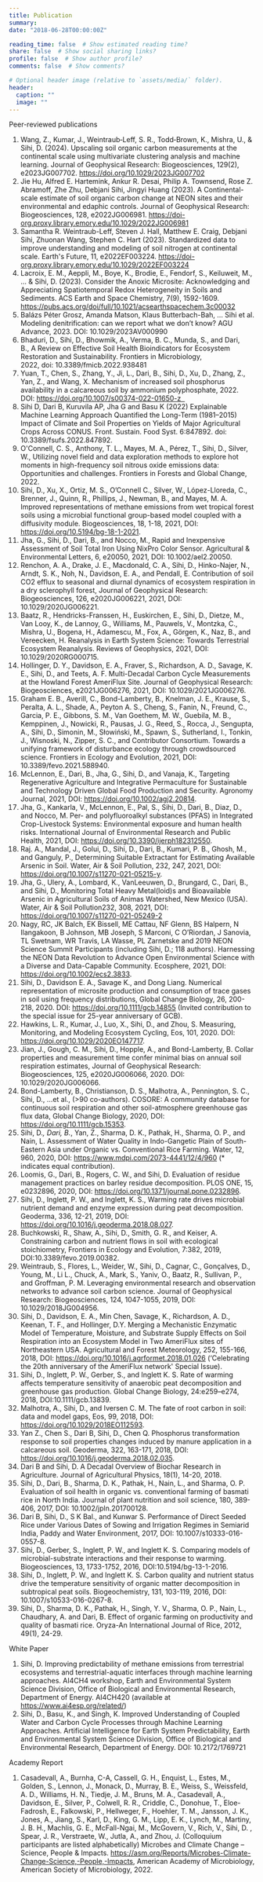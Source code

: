 ```yaml
---
title: Publication
summary: 
date: "2018-06-28T00:00:00Z"

reading_time: false  # Show estimated reading time?
share: false  # Show social sharing links?
profile: false  # Show author profile?
comments: false  # Show comments?

# Optional header image (relative to `assets/media/` folder).
header:
  caption: ""
  image: ""
---
```


Peer-reviewed publications

1. Wang, Z., Kumar, J., Weintraub‐Leff, S. R., Todd‐Brown, K., Mishra, U., & Sihi, D. (2024). Upscaling soil organic carbon measurements at the continental scale using multivariate clustering analysis and machine learning. Journal of Geophysical Research: Biogeosciences, 129(2), e2023JG007702. https://doi.org/10.1029/2023JG007702
2. Jie Hu,  Alfred E. Hartemink,  Ankur R. Desai,  Philip A. Townsend,  Rose Z. Abramoff,  Zhe Zhu,  Debjani Sihi,  Jingyi Huang (2023). A Continental-scale estimate of soil organic carbon change at NEON sites and their environmental and edaphic controls. Journal of Geophysical Research: Biogeosciences, 128, e2022JG006981. https://doi-org.proxy.library.emory.edu/10.1029/2022JG006981
1. Samantha R. Weintraub-Leff,  Steven J. Hall,  Matthew E. Craig,  Debjani Sihi,  Zhuonan Wang,  Stephen C. Hart (2023). Standardized data to improve understanding and modeling of soil nitrogen at continental scale. Earth's Future, 11, e2022EF003224. https://doi-org.proxy.library.emory.edu/10.1029/2022EF003224
2. Lacroix, E. M., Aeppli, M., Boye, K., Brodie, E., Fendorf, S., Keiluweit, M., ... & Sihi, D. (2023). Consider the Anoxic Microsite: Acknowledging and Appreciating Spatiotemporal Redox Heterogeneity in Soils and Sediments. ACS Earth and Space Chemistry, 7(9), 1592-1609. https://pubs.acs.org/doi/full/10.1021/acsearthspacechem.3c00032
3. Balázs Péter Grosz, Amanda Matson, Klaus Butterbach-Bah, … Sihi et al. Modeling denitrification: can we report what we don’t know? AGU Advance, 2023. DOI: 10.1029/2023AV000990 
1. Bhaduri, D., Sihi, D., Bhowmik, A., Verma, B. C., Munda, S., and Dari, B., A Review on Effective Soil Health Bioindicators for Ecosystem Restoration and Sustainability. Frontiers in Microbiology, 2022, doi: 10.3389/fmicb.2022.938481  
2. Yuan, T., Chen, S., Zhang, Y., Ji, L., Dari, B., Sihi, D., Xu, D., Zhang, Z., Yan, Z., and Wang, X. Mechanism of increased soil phosphorus availability in a calcareous soil by ammonium polyphosphate, 2022. DOI: https://doi.org/10.1007/s00374-022-01650-z  
1. Sihi D, Dari B, Kuruvila AP, Jha G and Basu K (2022) Explainable Machine Learning Approach Quantified the Long-Term (1981–2015) Impact of Climate and Soil Properties on Yields of Major Agricultural Crops Across CONUS. Front. Sustain. Food Syst. 6:847892. doi: 10.3389/fsufs.2022.847892.
1. O'Connell, C. S., Anthony, T. L., Mayes, M. A., Pérez, T., Sihi, D., Silver, W., Utilizing novel field and data exploration methods to explore hot moments in high-frequency soil nitrous oxide emissions data: Opportunities and challenges. Frontiers in Forests and Global Change, 2022.
2. Sihi, D., Xu, X., Ortiz, M. S., O’Connell C., Silver, W., López-Lloreda, C., Brenner, J., Quinn, R., Phillips, J., Newman, B., and Mayes, M. A. Improved representations of methane emissions from wet tropical forest soils using a microbial functional group-based model coupled with a diffusivity module. Biogeosciences, 18, 1-18, 2021, DOI: https://doi.org/10.5194/bg-18-1-2021.
3. Jha, G., Sihi, D., Dari, B., and Nocco, M., Rapid and Inexpensive Assessment of Soil Total Iron Using NixPro Color Sensor. Agricultural & Environmental Letters, 6, e20050, 2021, DOI: 10.1002/ael2.20050.
4. Renchon, A. A., Drake, J. E., Macdonald, C. A., Sihi, D., Hinko-Najer, N., Arndt, S. K., Noh, N., Davidson, E. A., and Pendall, E. Contribution of soil CO2 efflux to seasonal and diurnal dynamics of ecosystem respiration in a dry sclerophyll forest, Journal of Geophysical Research: Biogeosciences, 126, e2020JG006221, 2021, DOI: 10.1029/2020JG006221.
5. Baatz, R., Hendricks-Franssen, H., Euskirchen, E., Sihi, D., Dietze, M., Van Looy, K., de Lannoy, G., Williams, M., Pauwels, V., Montzka, C., Mishra, U., Bogena, H., Adamescu, M., Fox, A., Görgen, K., Naz, B., and Vereecken, H. Reanalysis in Earth System Science: Towards Terrestrial Ecosystem Reanalysis. Reviews of Geophysics, 2021, DOI: 10.1029/2020RG000715.
6. Hollinger, D. Y., Davidson, E. A., Fraver, S., Richardson, A. D., Savage, K. E., Sihi, D., and Teets, A. F. Multi-Decadal Carbon Cycle Measurements at the Howland Forest AmeriFlux Site. Journal of Geophysical Research: Biogeosciences, e2021JG006276, 2021, DOI: 10.1029/2021JG006276.
7. Graham E. B., Averill, C., Bond-Lamberty, B., Knelman, J. E., Krause, S., Peralta, A. L., Shade, A., Peyton A. S., Cheng, S., Fanin, N., Freund, C., Garcia, P. E., Gibbons, S. M., Van Goethem, M. W., Guebila, M. B., Kemppinen, J., Nowicki, R., Pausas, J. G., Reed, S., Rocca, J., Sengupta, A., Sihi, D., Simonin, M., Słowiński, M., Spawn, S., Sutherland, I., Tonkin, J., Wisnoski, N., Zipper, S. C., and Contributor Consortium. Towards a unifying framework of disturbance ecology through crowdsourced science. Frontiers in Ecology and Evolution, 2021, DOI: 10.3389/fevo.2021.588940.  
8. McLennon, E., Dari, B., Jha, G., Sihi, D., and Vanaja, K., Targeting Regenerative Agriculture and Integrative Permaculture for Sustainable and Technology Driven Global Food Production and Security. Agronomy Journal, 2021, DOI: https://doi.org/10.1002/agj2.20814.
9. Jha, G., Kankarla, V., McLennon, E., Pal, S., Sihi, D., Dari, B., Diaz, D., and Nocco, M. Per- and polyfluoroalkyl substances (PFAS) in Integrated Crop-Livestock Systems: Environmental exposure and human health risks. International Journal of Environmental Research and Public Health, 2021, DOI:  https://doi.org/10.3390/ijerph182312550.
10. Raj. A., Mandal, J., Golui, D., Sihi, D., Dari, B., Kumari, P. B., Ghosh, M., and Ganguly, P., Determining Suitable Extractant for Estimating Available Arsenic in Soil. Water, Air & Soil Pollution, 232, 247, 2021, DOI: https://doi.org/10.1007/s11270-021-05215-y.
11. Jha, G., Ulery, A., Lombard, K., VanLeeuwen, D., Brungard, C., Dari, B., and Sihi, D., Monitoring Total Heavy Metal(loid)s and Bioavailable Arsenic in Agricultural Soils of Animas Watershed, New Mexico (USA). Water, Air & Soil Pollution232, 308, 2021, DOI: https://doi.org/10.1007/s11270-021-05249-2
12. Nagy, RC, JK Balch, EK Bissell, ME Cattau, NF Glenn, BS Halpern, N Ilangakoon, B Johnson, MB Joseph, S Marconi, C O’Riordan, J Sanovia, TL Swetnam, WR Travis, LA Wasse, PL Zarnetske and 2019 NEON Science Summit Participants (including Sihi, D.; 118 authors). Harnessing the NEON Data Revolution to Advance Open Environmental Science with a Diverse and Data-Capable Community. Ecosphere, 2021, DOI: https://doi.org/10.1002/ecs2.3833.
13. Sihi, D., Davidson E. A., Savage K., and Dong Liang. Numerical representation of microsite production and consumption of trace gases in soil using frequency distributions, Global Change Biology, 26, 200-218, 2020. DOI: https://doi.org/10.1111/gcb.14855 (Invited contribution to the special issue for 25-year anniversary of GCB). 
14. Hawkins, L. R., Kumar, J., Luo, X., Sihi, D., and Zhou, S. Measuring, Monitoring, and Modeling Ecosystem Cycling, Eos, 101, 2020. DOI:  https://doi.org/10.1029/2020EO147717.
15. Jian, J., Gough, C. M., Sihi, D., Hopple, A., and Bond-Lamberty, B. Collar properties and measurement time confer minimal bias on annual soil respiration estimates, Journal of Geophysical Research: Biogeosciences, 125, e2020JG006066, 2020. DOI: 10.1029/2020JG006066. 
16. Bond-Lamberty, B., Christianson, D. S., Malhotra, A., Pennington, S. C., Sihi, D., …et al., (>90 co-authors). COSORE: A community database for continuous soil respiration and other soil-atmosphere greenhouse gas flux data, Global Change Biology, 2020, DOI: https://doi.org/10.1111/gcb.15353.
17. Sihi, D.*, Dari, B.*, Yan, Z., Sharma, D. K., Pathak, H., Sharma, O. P., and Nain, L. Assessment of Water Quality in Indo-Gangetic Plain of South-Eastern Asia under Organic vs. Conventional Rice Farming. Water, 12, 960, 2020, DOI: https://www.mdpi.com/2073-4441/12/4/960 (* indicates equal contribution).
18. Loomis, G., Dari, B., Rogers, C. W., and Sihi, D. Evaluation of residue management practices on barley residue decomposition. PLOS ONE, 15, e0232896, 2020, DOI: https://doi.org/10.1371/journal.pone.0232896.  
19. Sihi, D., Inglett, P. W., and Inglett, K. S., Warming rate drives microbial nutrient demand and enzyme expression during peat decomposition. Geoderma, 336, 12-21, 2019, DOI: https://doi.org/10.1016/j.geoderma.2018.08.027.  
20. Buchkowski, R., Shaw, A., Sihi, D., Smith, G. R., and Keiser, A. Constraining carbon and nutrient flows in soil with ecological stoichiometry, Frontiers in Ecology and Evolution, 7:382, 2019, DOI:10.3389/fevo.2019.00382.
21. Weintraub, S., Flores, L., Weider, W., Sihi, D., Cagnar, C., Gonçalves, D., Young, M., Li L., Chuck, A., Mark, S., Yaniv, O., Baatz, R., Sullivan, P., and Groffman, P. M. Leveraging environmental research and observation networks to advance soil carbon science. Journal of Geophysical Research: Biogeosciences, 124, 1047-1055, 2019, DOI: 10.1029/2018JG004956.
22. Sihi, D., Davidson, E. A., Min Chen, Savage, K., Richardson, A. D., Keenan, T. F., and Hollinger, D.Y.  Merging a Mechanistic Enzymatic Model of Temperature, Moisture, and Substrate Supply Effects on Soil Respiration into an Ecosystem Model in Two AmeriFlux sites of Northeastern USA. Agricultural and Forest Meteorology, 252, 155-166, 2018, DOI: https://doi.org/10.1016/j.agrformet.2018.01.026 (‘Celebrating the 20th anniversary of the AmeriFlux network' Special Issue).
23. Sihi, D., Inglett, P. W., Gerber, S., and Inglett K. S. Rate of warming affects temperature sensitivity of anaerobic peat decomposition and greenhouse gas production. Global Change Biology, 24:e259–e274, 2018, DOI:10.1111/gcb.13839.
24. Malhotra, A., Sihi, D., and Iversen C. M. The fate of root carbon in soil: data and model gaps, Eos, 99, 2018, DOI: https://doi.org/10.1029/2018EO112593.
25. Yan Z., Chen S., Dari B, Sihi, D., Chen Q. Phosphorus transformation response to soil properties changes induced by manure application in a calcareous soil. Geoderma, 322, 163-171, 2018, DOI: https://doi.org/10.1016/j.geoderma.2018.02.035.
26. Dari B and Sihi, D. A Decadal Overview of Biochar Research in Agriculture. Journal of Agricultural Physics, 18(1), 14-20, 2018.
27. Sihi, D., Dari, B., Sharma, D. K., Pathak, H., Nain, L., and Sharma, O. P. Evaluation of soil health in organic vs. conventional farming of basmati rice in North India. Journal of plant nutrition and soil science, 180, 389-406, 2017, DOI: 10.1002/jpln.201700128.
28. Dari B, Sihi, D., S K Bal., and Kunwar S. Performance of Direct Seeded Rice under Various Dates of Sowing and Irrigation Regimes in Semiarid India, Paddy and Water Environment, 2017, DOI: 10.1007/s10333-016-0557-8. 
29. Sihi, D., Gerber, S., Inglett, P. W., and Inglett K. S. Comparing models of microbial-substrate interactions and their response to warming. Biogeosciences, 13, 1733-1752, 2016, DOI:10.5194/bg-13-1-2016.
30. Sihi, D., Inglett, P. W., and Inglett K. S. Carbon quality and nutrient status drive the temperature sensitivity of organic matter decomposition in subtropical peat soils. Biogeochemistry, 131, 103-119, 2016, DOI: 10.1007/s10533-016-0267-8.
31. Sihi, D., Sharma, D. K., Pathak, H., Singh, Y. V., Sharma, O. P., Nain, L., Chaudhary, A. and Dari, B. Effect of organic farming on productivity and quality of basmati rice. Oryza-An International Journal of Rice, 2012, 49(1), 24-29.  

​​White Paper

1. Sihi, D. Improving predictability of methane emissions from terrestrial ecosystems and terrestrial-aquatic interfaces through machine learning approaches. AI4CH4 workshop, Earth and Environmental System Science Division, Office of Biological and Environmental Research, Department of Energy. AI4CH420 (available at https://www.ai4esp.org/related/)
2.	Sihi, D., Basu, K., and Singh, K. Improved Understanding of Coupled Water and Carbon Cycle Processes through Machine Learning Approaches. Artificial Intelligence for Earth System Predictability, Earth and Environmental System Science Division, Office of Biological and Environmental Research, Department of Energy. DOI: 10.2172/1769721

Academy Report
1.	Casadevall, A., Burnha, C-A, Cassell, G. H., Enquist, L., Estes, M., Golden, S., Lennon, J., Monack, D., Murray, B. E., Weiss, S., Weissfeld, A. D., Williams, H. N., Tiedje, J. M., Bruns, M. A., Casadevall, A., Davidson, E., Silver, P., Colwell, R. R., Criddle, C., Donohue, T., Eloe-Fadrosh, E., Falkowski, P., Hellweger, F., Hoehler, T. M., Jansson, J. K., Jones, A., Jiang, S., Karl, D., King, G. M., Lipp, E. K., Lynch, M., Martiny, J. B. H., Machlis, G. E., McFall-Ngai, M., McGovern, V., Rich, V., Sihi, D. , Spear, J. R., Verstraete, W., Jutla, A., and Zhou, J. (Colloquium participants are listed alphabetically) Microbes and Climate Change – Science, People & Impacts. https://asm.org/Reports/Microbes-Climate-Change-Science,-People,-Impacts, American Academy of Microbiology, American Society of Microbiology, 2022.


